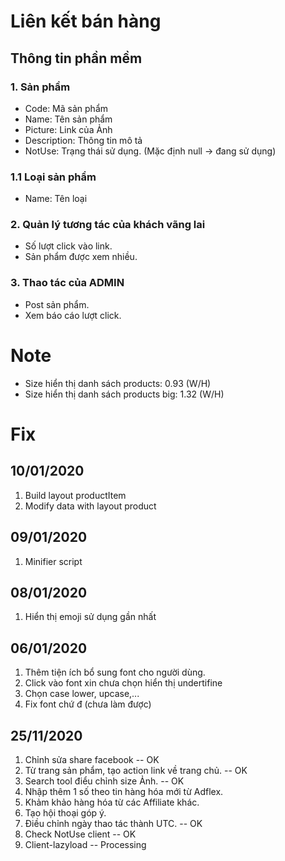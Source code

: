 ﻿# Liên kết bán hàng
## Thông tin phần mềm
### 1. Sản phầm
- Code: Mã sản phẩm
- Name: Tên sản phẩm
- Picture: Link của Ảnh
- Description: Thông tin mô tả
- NotUse: Trạng thái sử dụng. (Mặc định null -> đang sử dụng)
### 1.1 Loại sản phẩm
- Name: Tên loại
### 2. Quản lý tương tác của khách vãng lai
- Số lượt click vào link.
- Sản phẩm được xem nhiều.
### 3. Thao tác của ADMIN
- Post sản phẩm.
- Xem báo cáo lượt click.

# Note
- Size hiển thị danh sách products: 0.93 (W/H)
- Size hiển thị danh sách products big: 1.32 (W/H)
 

# Fix
## 10/01/2020
1. Build layout productItem
2. Modify data with layout product

## 09/01/2020
1. Minifier script

## 08/01/2020
1. Hiển thị emoji sử dụng gần nhất

## 06/01/2020
1. Thêm tiện ích bổ sung font cho người dùng.
2. Click vào font xin chưa chọn hiển thị undertifine
3. Chọn case lower, upcase,...
4. Fix font chứ đ (chưa làm được)

## 25/11/2020
1. Chỉnh sửa share facebook -- OK
2. Từ trang sản phẩm, tạo action link về trang chủ. -- OK
3. Search tool điểu chỉnh size Ảnh. -- OK
4. Nhập thêm 1 số theo tin hàng hóa mới từ Adflex.
5. Khảm khảo hàng hóa từ các Affiliate khác.
6. Tạo hội thoại góp ý.
7. Điều chỉnh ngày thao tác thành UTC. -- OK
8. Check NotUse client -- OK
9. Client-lazyload -- Processing
